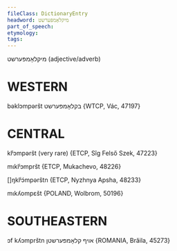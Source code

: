 ```yaml
---
fileClass: DictionaryEntry
headword: מיקלאָמפּערשט
part_of_speech: 
etymology: 
tags: 
---
```

מיקלאָמפּערשט
(adjective/adverb)

WESTERN
========

bəklɔmpəršt בקלאָמפּערשט {WTCP, Vác, 47197}

CENTRAL
========

klʲɔmpəršt (very rare) {ETCP, Sîg Felső Szek, 47223}

mɩklʲɔmpršt {ETCP, Mukachevo, 48226}

[]ŋklʲɔ́mpərštn {ETCP, Nyzhnya Apsha, 48233}

mɩkʎompɛšt {POLAND, Wolbrom, 50196}

SOUTHEASTERN
==============

ɔf kʎɔmprštn אויף קלאָמפּערשטן {ROMANIA, Brăila, 45273}
